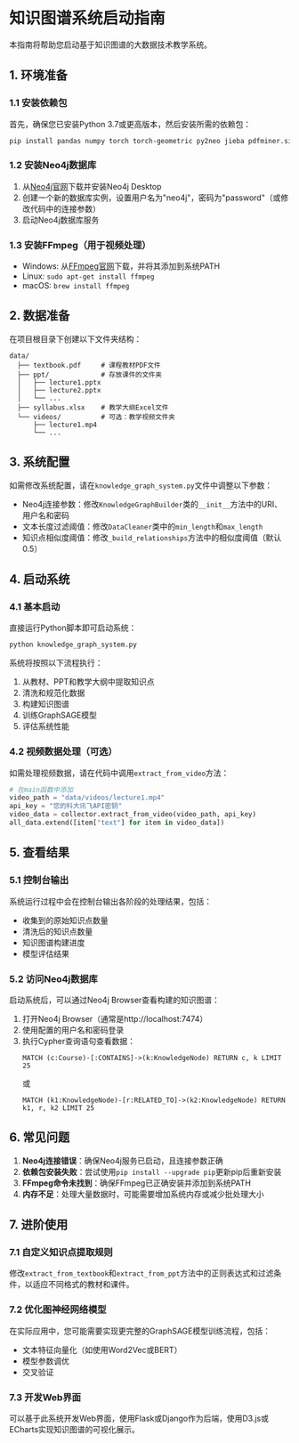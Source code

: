 # 知识图谱系统启动指南

本指南将帮助您启动基于知识图谱的大数据技术教学系统。

## 1. 环境准备

### 1.1 安装依赖包

首先，确保您已安装Python 3.7或更高版本，然后安装所需的依赖包：

```bash
pip install pandas numpy torch torch-geometric py2neo jieba pdfminer.six python-pptx scikit-learn
```

### 1.2 安装Neo4j数据库

1. 从[Neo4j官网](https://neo4j.com/download/)下载并安装Neo4j Desktop
2. 创建一个新的数据库实例，设置用户名为"neo4j"，密码为"password"（或修改代码中的连接参数）
3. 启动Neo4j数据库服务

### 1.3 安装FFmpeg（用于视频处理）

- Windows: 从[FFmpeg官网](https://ffmpeg.org/download.html)下载，并将其添加到系统PATH
- Linux: `sudo apt-get install ffmpeg`
- macOS: `brew install ffmpeg`

## 2. 数据准备

在项目根目录下创建以下文件夹结构：

```
data/
  ├── textbook.pdf     # 课程教材PDF文件
  ├── ppt/             # 存放课件的文件夹
  │   ├── lecture1.pptx
  │   ├── lecture2.pptx
  │   └── ...
  ├── syllabus.xlsx    # 教学大纲Excel文件
  └── videos/          # 可选：教学视频文件夹
      ├── lecture1.mp4
      └── ...
```

## 3. 系统配置

如需修改系统配置，请在`knowledge_graph_system.py`文件中调整以下参数：

- Neo4j连接参数：修改`KnowledgeGraphBuilder`类的`__init__`方法中的URI、用户名和密码
- 文本长度过滤阈值：修改`DataCleaner`类中的`min_length`和`max_length`
- 知识点相似度阈值：修改`_build_relationships`方法中的相似度阈值（默认0.5）

## 4. 启动系统

### 4.1 基本启动

直接运行Python脚本即可启动系统：

```bash
python knowledge_graph_system.py
```

系统将按照以下流程执行：
1. 从教材、PPT和教学大纲中提取知识点
2. 清洗和规范化数据
3. 构建知识图谱
4. 训练GraphSAGE模型
5. 评估系统性能

### 4.2 视频数据处理（可选）

如需处理视频数据，请在代码中调用`extract_from_video`方法：

```python
# 在main函数中添加
video_path = "data/videos/lecture1.mp4"
api_key = "您的科大讯飞API密钥"
video_data = collector.extract_from_video(video_path, api_key)
all_data.extend([item["text"] for item in video_data])
```

## 5. 查看结果

### 5.1 控制台输出

系统运行过程中会在控制台输出各阶段的处理结果，包括：
- 收集到的原始知识点数量
- 清洗后的知识点数量
- 知识图谱构建进度
- 模型评估结果

### 5.2 访问Neo4j数据库

启动系统后，可以通过Neo4j Browser查看构建的知识图谱：

1. 打开Neo4j Browser（通常是http://localhost:7474）
2. 使用配置的用户名和密码登录
3. 执行Cypher查询语句查看数据：
   ```
   MATCH (c:Course)-[:CONTAINS]->(k:KnowledgeNode) RETURN c, k LIMIT 25
   ```
   或
   ```
   MATCH (k1:KnowledgeNode)-[r:RELATED_TO]->(k2:KnowledgeNode) RETURN k1, r, k2 LIMIT 25
   ```

## 6. 常见问题

1. **Neo4j连接错误**：确保Neo4j服务已启动，且连接参数正确
2. **依赖包安装失败**：尝试使用`pip install --upgrade pip`更新pip后重新安装
3. **FFmpeg命令未找到**：确保FFmpeg已正确安装并添加到系统PATH
4. **内存不足**：处理大量数据时，可能需要增加系统内存或减少批处理大小

## 7. 进阶使用

### 7.1 自定义知识点提取规则

修改`extract_from_textbook`和`extract_from_ppt`方法中的正则表达式和过滤条件，以适应不同格式的教材和课件。

### 7.2 优化图神经网络模型

在实际应用中，您可能需要实现更完整的GraphSAGE模型训练流程，包括：
- 文本特征向量化（如使用Word2Vec或BERT）
- 模型参数调优
- 交叉验证

### 7.3 开发Web界面

可以基于此系统开发Web界面，使用Flask或Django作为后端，使用D3.js或ECharts实现知识图谱的可视化展示。 